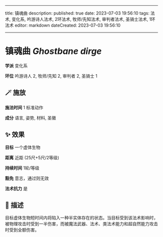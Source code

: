 
---
title: 镇魂曲
description: 
published: true
date: 2023-07-03 19:56:10
tags: 法术, 变化系, 吟游诗人法术, 2环法术, 牧师/先知法术, 审判者法术, 圣骑士法术, 1环法术
editor: markdown
dateCreated: 2023-07-03 19:56:10

---

# **镇魂曲** *Ghostbane dirge*

**学派** 变化系 

**环位** 吟游诗人 2, 牧师/先知 2, 审判者 2, 圣骑士 1

## 🪄 施放

**施法时间** 1 标准动作

**成分** 语言, 姿势, 材料, 圣徽

## ✨ 效果 

**目标** 一个虚体生物 

**距离** 近距 (25尺+5尺/2等级)  

**持续时间** 1轮/等级 

**豁免** 意志，通过则无效

**法术抗力** 是

## 📖 描述

目标虚体生物短时间内将陷入一种半实体存在的状态。当目标受到该法术影响时，被物理攻击时受到一半伤害，而被魔法武器、法术、类法术能力和超自然能力攻击时受到全额伤害。
    